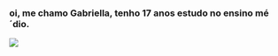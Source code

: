 ### oi, me chamo Gabriella, tenho 17 anos estudo no ensino mé´dio.

![](https://media1.tenor.com/m/8dha6U81pJ0AAAAC/love-forever-cute.gif)
